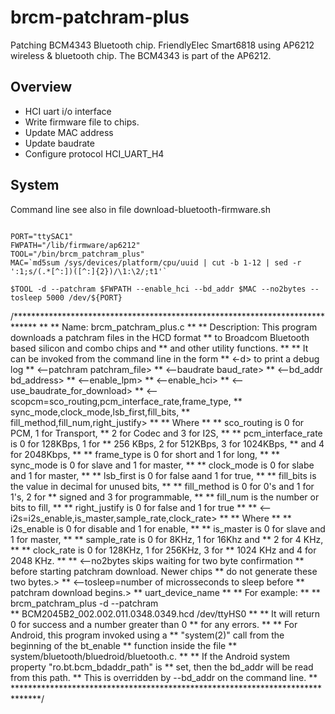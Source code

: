 brcm-patchram-plus
==================

Patching BCM4343 Bluetooth chip. FriendlyElec Smart6818 using AP6212 
wireless & bluetooth chip. The BCM4343 is part of the AP6212.

## Overview
- HCI uart i/o interface
- Write firmware file to chips.
- Update MAC address
- Update baudrate
- Configure protocol HCI_UART_H4


## System
Command line see also in file download-bluetooth-firmware.sh

```

PORT="ttySAC1"
FWPATH="/lib/firmware/ap6212"
TOOL="/bin/brcm_patchram_plus"
MAC=`md5sum /sys/devices/platform/cpu/uuid | cut -b 1-12 | sed -r ':1;s/(.*[^:])([^:]{2})/\1:\2/;t1'`

$TOOL -d --patchram $FWPATH --enable_hci --bd_addr $MAC --no2bytes --tosleep 5000 /dev/${PORT}

```
/*****************************************************************************
**
**  Name:          brcm_patchram_plus.c
**
**  Description:   This program downloads a patchram files in the HCD format
**                 to Broadcom Bluetooth based silicon and combo chips and
**				   and other utility functions.
**
**                 It can be invoked from the command line in the form
**						<-d> to print a debug log
**						<--patchram patchram_file>
**						<--baudrate baud_rate>
**						<--bd_addr bd_address>
**						<--enable_lpm>
**						<--enable_hci>
**						<--use_baudrate_for_download>
**						<--scopcm=sco_routing,pcm_interface_rate,frame_type,
**							sync_mode,clock_mode,lsb_first,fill_bits,
**							fill_method,fill_num,right_justify>
**
**							Where
**
**							sco_routing is 0 for PCM, 1 for Transport,
**							2 for Codec and 3 for I2S,
**
**							pcm_interface_rate is 0 for 128KBps, 1 for
**							256 KBps, 2 for 512KBps, 3 for 1024KBps,
**							and 4 for 2048Kbps,
**
**							frame_type is 0 for short and 1 for long,
**
**							sync_mode is 0 for slave and 1 for master,
**
**							clock_mode is 0 for slabe and 1 for master,
**
**							lsb_first is 0 for false aand 1 for true,
**
**							fill_bits is the value in decimal for unused bits,
**
**							fill_method is 0 for 0's and 1 for 1's, 2 for
**								signed and 3 for programmable,
**
**							fill_num is the number or bits to fill,
**
**							right_justify is 0 for false and 1 for true
**
**						<--i2s=i2s_enable,is_master,sample_rate,clock_rate>
**
**							Where
**
**							i2s_enable is 0 for disable and 1 for enable,
**
**							is_master is 0 for slave and 1 for master,
**
**							sample_rate is 0 for 8KHz, 1 for 16Khz and
**								2 for 4 KHz,
**
**							clock_rate is 0 for 128KHz, 1 for 256KHz, 3 for
**								1024 KHz and 4 for 2048 KHz.
**
**						<--no2bytes skips waiting for two byte confirmation
**							before starting patchram download. Newer chips
**                          do not generate these two bytes.>
**						<--tosleep=number of microsseconds to sleep before
**							patchram download begins.>
**						uart_device_name
**
**                 For example:
**
**                 brcm_patchram_plus -d --patchram  \
**						BCM2045B2_002.002.011.0348.0349.hcd /dev/ttyHS0
**
**                 It will return 0 for success and a number greater than 0
**                 for any errors.
**
**                 For Android, this program invoked using a
**                 "system(2)" call from the beginning of the bt_enable
**                 function inside the file
**                 system/bluetooth/bluedroid/bluetooth.c.
**
**                 If the Android system property "ro.bt.bcm_bdaddr_path" is
**                 set, then the bd_addr will be read from this path.
**                 This is overridden by --bd_addr on the command line.
**
******************************************************************************/
